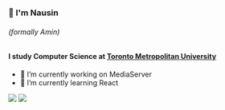 ### 👋 I'm Nausin
<h6>(formally Amin)</h6>

<h4>I study Computer Science at <a href="https://tmucscu.com/">Toronto Metropolitan University</a></h4>

- 🔭 I’m currently working on MediaServer
- 🌱 I’m currently learning React

![](https://raw.githubusercontent.com/aminnausin/github-stats/master/generated/languages.svg#gh-dark-mode-only)
![](https://raw.githubusercontent.com/aminnausin/github-stats/master/generated/languages.svg#gh-light-mode-only)

<!--
**aminnausin/aminnausin** is a ✨ _special_ ✨ repository because its `README.md` (this file) appears on your GitHub profile.

Here are some ideas to get you started:


- 👯 I’m looking to collaborate on ...
- 🤔 I’m looking for help with ...
- 💬 Ask me about ...
- 📫 How to reach me: ...
- 😄 Pronouns: ...
- ⚡ Fun fact: ...
-->
